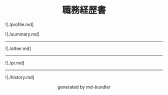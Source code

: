 <h1 style="text-align: center">職務経歴書</h1>

![./profile.md]

![./summary.md]

---

![./other.md]

---

![./pr.md]

---
![./history.md]


<p style="text-align: center">generated by md-bundler</p>